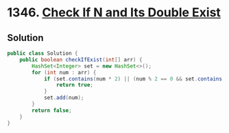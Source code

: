 # 1346. [Check If N and Its Double Exist](https://leetcode.com/problems/check-if-n-and-its-double-exist/description/?envType=daily-question&envId=2024-12-01)

## Solution

```java
public class Solution {
    public boolean checkIfExist(int[] arr) {
        HashSet<Integer> set = new HashSet<>();
        for (int num : arr) {
            if (set.contains(num * 2) || (num % 2 == 0 && set.contains(num / 2))) {
                return true;
            }
            set.add(num);
        }
        return false;
    }
}
```
